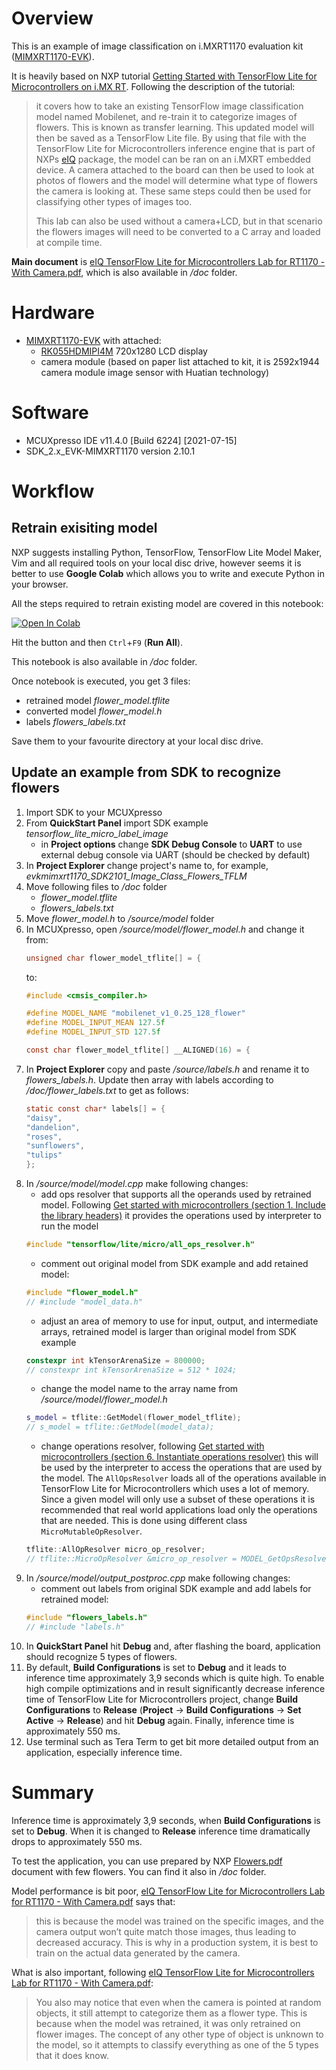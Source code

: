 # Overview
This is an example of image classification on i.MXRT1170 evaluation kit ([MIMXRT1170-EVK](https://www.nxp.com/design/development-boards/i-mx-evaluation-and-development-boards/i-mx-rt1170-evaluation-kit:MIMXRT1170-EVK)).

It is heavily based on NXP tutorial [Getting Started with TensorFlow Lite for Microcontrollers on i.MX RT](https://community.nxp.com/t5/eIQ-Machine-Learning-Software/Getting-Started-with-TensorFlow-Lite-for-Microcontrollers-on-i/ta-p/1124103). Following the description of the tutorial:
> it covers how to take an existing TensorFlow image classification model named Mobilenet, and re-train it to categorize images of flowers. This is known as transfer learning. This updated model will then be saved as a TensorFlow Lite file. By using that file with the TensorFlow Lite for Microcontrollers inference engine that is part of NXPs [eIQ](https://www.nxp.com/design/software/development-software/eiq-ml-development-environment:EIQ) package, the model can be ran on an i.MXRT embedded device. A camera attached to the board can then be used to look at photos of flowers and the model will determine what type of flowers the camera is looking at. These same steps could then be used for classifying other types of images too.
>
> This lab can also be used without a camera+LCD, but in that scenario the flowers images will need to be converted to a C array and loaded at compile time.  

**Main document** is [eIQ TensorFlow Lite for Microcontrollers Lab for RT1170 - With Camera.pdf](https://community.nxp.com/t5/eIQ-Machine-Learning-Software/Getting-Started-with-TensorFlow-Lite-for-Microcontrollers-on-i/ta-p/1124103?attachment-id=118735), which is also available in */doc* folder.

# Hardware
* [MIMXRT1170-EVK](https://www.nxp.com/design/development-boards/i-mx-evaluation-and-development-boards/i-mx-rt1170-evaluation-kit:MIMXRT1170-EVK) with attached:
  * [RK055HDMIPI4M](https://www.nxp.com/design/development-boards/i-mx-evaluation-and-development-boards/i-mx-rt1170-evaluation-kit:MIMXRT1170-EVK#buy) 720x1280 LCD display
  * camera module (based on paper list attached to kit, it is 2592x1944 camera module image sensor with Huatian technology)

# Software
* MCUXpresso IDE v11.4.0 [Build 6224] [2021-07-15]
* SDK_2.x_EVK-MIMXRT1170 version 2.10.1

# Workflow
## Retrain exisiting model
NXP suggests installing Python, TensorFlow, TensorFlow Lite Model Maker, Vim and all required tools on your local disc drive, however seems it is better to use **Google Colab** which allows you to write and execute Python in your browser.

All the steps required to retrain existing model are covered in this notebook:

[![Open In Colab](https://colab.research.google.com/assets/colab-badge.svg)](https://colab.research.google.com/github/marcin-ch/IMXRT1170_Image_Classification_Flowers_MobileNetV1_TFLMicro/blob/master/doc/IMXRT1170_Image_Classification_Flowers_MobileNetV1_TFLiteMicro.ipynb)

Hit the button and then `Ctrl`+`F9` (**Run All**).

This notebook is also available in */doc* folder.

Once notebook is executed, you get 3 files:
* retrained model *flower_model.tflite*
* converted model *flower_model.h*
* labels *flowers_labels.txt*

Save them to your favourite directory at your local disc drive. 

## Update an example from SDK to recognize flowers
1. Import SDK to your MCUXpresso
2. From **QuickStart Panel** import SDK example *tensorflow_lite_micro_label_image*
    * in **Project options** change **SDK Debug Console** to **UART** to use external debug console via UART (should be checked by default)
3. In **Project Explorer** change project's name to, for example, *evkmimxrt1170_SDK2101_Image_Class_Flowers_TFLM*
4. Move following files to */doc* folder
    * *flower_model.tflite*
    * *flowers_labels.txt*
5. Move *flower_model.h* to */source/model* folder
6. In MCUXpresso, open */source/model/flower_model.h* and change it from:
    ```c
    unsigned char flower_model_tflite[] = {
    ```
    to:
    ```c
    #include <cmsis_compiler.h>

    #define MODEL_NAME "mobilenet_v1_0.25_128_flower"
    #define MODEL_INPUT_MEAN 127.5f
    #define MODEL_INPUT_STD 127.5f

    const char flower_model_tflite[] __ALIGNED(16) = {
    ```
7. In **Project Explorer** copy and paste */source/labels.h* and rename it to *flowers_labels.h*. Update then array with labels according to */doc/flower_labels.txt* to get as follows: 
    ```c
    static const char* labels[] = {
    "daisy",
    "dandelion",
    "roses",
    "sunflowers",
    "tulips"
    };
    ```
8. In */source/model/model.cpp* make following changes:
    * add ops resolver that supports all the operands used by retrained model. Following [Get started with microcontrollers (section 1. Include the library headers)](https://www.tensorflow.org/lite/microcontrollers/get_started_low_level#1_include_the_library_headers) it provides the operations used by interpreter to run the model
    ```cpp
    #include "tensorflow/lite/micro/all_ops_resolver.h"
    ```
    * comment out original model from SDK example and add retained model:
    ```cpp
    #include "flower_model.h"
    // #include "model_data.h"
    ```
    * adjust an area of memory to use for input, output, and intermediate arrays, retrained model is larger than original model from SDK example
    ```cpp
    constexpr int kTensorArenaSize = 800000;
    // constexpr int kTensorArenaSize = 512 * 1024;
    ```
    * change the model name to the array name from */source/model/flower_model.h*
    ```cpp
    s_model = tflite::GetModel(flower_model_tflite);
    // s_model = tflite::GetModel(model_data);
    ```
    * change operations resolver, following [Get started with microcontrollers (section 6. Instantiate operations resolver)](https://www.tensorflow.org/lite/microcontrollers/get_started_low_level#6_instantiate_operations_resolver) this will be used by the interpreter to access the operations that are used by the model. The `AllOpsResolver` loads all of the operations available in TensorFlow Lite for Microcontrollers which uses a lot of memory. Since a given model will only use a subset of these operations it is recommended that real world applications load only the operations that are needed. This is done using different class `MicroMutableOpResolver`.
    ```c
    tflite::AllOpResolver micro_op_resolver;
    // tflite::MicroOpResolver &micro_op_resolver = MODEL_GetOpsResolver(s_errorReporter);
    ```
9. In */source/model/output_postproc.cpp* make following changes:
    * comment out labels from original SDK example and add labels for retrained model:
    ```cpp
    #include "flowers_labels.h"
    // #include "labels.h"
    ```
10. In **QuickStart Panel** hit **Debug** and, after flashing the board, application should recognize 5 types of flowers.
11. By default, **Build Configurations** is set to **Debug** and it leads to inference time approximately 3,9 seconds which is quite high. To enable high compile optimizations and in result significantly decrease inference time of TensorFlow Lite for Microcontrollers project, change **Build Configurations** to **Release** (**Project** -> **Build Configurations** -> **Set Active** -> **Release**) and hit **Debug** again. Finally, inference time is approximately 550 ms.
12. Use terminal such as Tera Term to get bit more detailed output from an application, especially inference time.

# Summary
Inference time is approximately 3,9 seconds, when **Build Configurations** is set to **Debug**. When it is changed to **Release** inference time dramatically drops to approximately 550 ms.

To test the application, you can use prepared by NXP [Flowers.pdf](https://community.nxp.com/t5/eIQ-Machine-Learning-Software/Getting-Started-with-TensorFlow-Lite-for-Microcontrollers-on-i/ta-p/1124103?attachment-id=14022) document with few flowers. You can find it also in */doc* folder.

Model performance is bit poor, [eIQ TensorFlow Lite for Microcontrollers Lab for RT1170 - With Camera.pdf](https://community.nxp.com/t5/eIQ-Machine-Learning-Software/Getting-Started-with-TensorFlow-Lite-for-Microcontrollers-on-i/ta-p/1124103?attachment-id=118735) says that:
> this is because the model was trained on the specific images, and the camera output won’t quite match those images, thus leading to decreased accuracy. This is why in a production system, it is best to train on the actual data generated by the camera.

What is also important, following [eIQ TensorFlow Lite for Microcontrollers Lab for RT1170 - With Camera.pdf](https://community.nxp.com/t5/eIQ-Machine-Learning-Software/Getting-Started-with-TensorFlow-Lite-for-Microcontrollers-on-i/ta-p/1124103?attachment-id=118735):
> You also may notice that even when the camera is pointed at random objects, it still attempt to categorize them as a flower type. This is because when the model was retrained, it was only retrained on flower images. The concept of any other type of object is unknown to the model, so it attempts to classify everything as one of the 5 types that it does know.